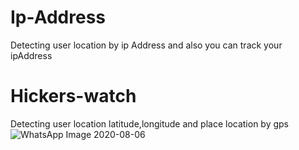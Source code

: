 # Ip-Address
Detecting user location by ip Address and also you can track your ipAddress
# Hickers-watch
Detecting user location latitude,longitude and place location by gps
![WhatsApp Image 2020-08-06 ](https://user-images.githubusercontent.com/46227372/89564311-6f959c00-d83a-11ea-800d-7e6e1c349874.jpeg)
